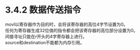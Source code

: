 3.4.2 数据传送指令
===
movl以寄存器作为目的时，会将该寄存器的高位4字节设置为0。  
任何为寄存器生成32位值的指令都会把该寄存器的高位部分设置为0。  
间接寻址只能在r开头的4字寄存器上进行。  
source和destination不能都为内存引用。  
